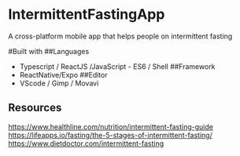 # IntermittentFastingApp
A  cross-platform mobile app that helps people on intermittent fasting 


#Built with
##Languages
 - Typescript / ReactJS /JavaScript - ES6 / Shell
##Framework 
 - ReactNative/Expo 
##Editor
 - VScode / Gimp / Movavi 
## Resources 
https://www.healthline.com/nutrition/intermittent-fasting-guide
https://lifeapps.io/fasting/the-5-stages-of-intermittent-fasting/
https://www.dietdoctor.com/intermittent-fasting
